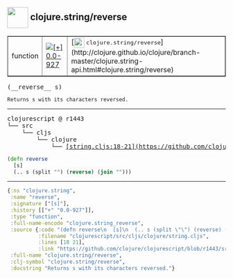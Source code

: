 ## <img width="48px" valign="middle" src="http://i.imgur.com/Hi20huC.png"> clojure.string/reverse

 <table border="1">
<tr>
<td>function</td>
<td><a href="https://github.com/cljsinfo/api-refs/tree/0.0-927"><img valign="middle" alt="[+] 0.0-927" src="https://img.shields.io/badge/+-0.0--927-lightgrey.svg"></a> </td>
<td>
[<img height="24px" valign="middle" src="http://i.imgur.com/1GjPKvB.png"> <samp>clojure.string/reverse</samp>](http://clojure.github.io/clojure/branch-master/clojure.string-api.html#clojure.string/reverse)
</td>
</tr>
</table>

 <samp>
(__reverse__ s)<br>
</samp>

```
Returns s with its characters reversed.
```

---

 <pre>
clojurescript @ r1443
└── src
    └── cljs
        └── clojure
            └── <ins>[string.cljs:18-21](https://github.com/clojure/clojurescript/blob/r1443/src/cljs/clojure/string.cljs#L18-L21)</ins>
</pre>

```clj
(defn reverse
  [s]
  (.. s (split "") (reverse) (join "")))
```


---

```clj
{:ns "clojure.string",
 :name "reverse",
 :signature ["[s]"],
 :history [["+" "0.0-927"]],
 :type "function",
 :full-name-encode "clojure.string_reverse",
 :source {:code "(defn reverse\n  [s]\n  (.. s (split \"\") (reverse) (join \"\")))",
          :filename "clojurescript/src/cljs/clojure/string.cljs",
          :lines [18 21],
          :link "https://github.com/clojure/clojurescript/blob/r1443/src/cljs/clojure/string.cljs#L18-L21"},
 :full-name "clojure.string/reverse",
 :clj-symbol "clojure.string/reverse",
 :docstring "Returns s with its characters reversed."}

```

